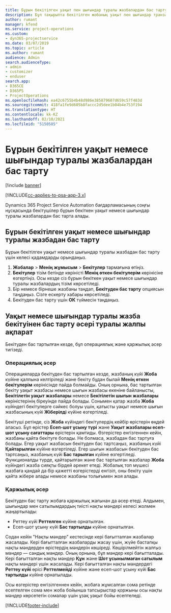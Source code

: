 ```yaml
---
title: Бұрын бекітілген уақыт пен шығындар туралы жазбалардан бас тарту
description: Бұл тақырыпта бекітілген жобаның уақыт пен шығындар транзакциясынан бас тарту жолы туралы ақпарат берілген.
author: rumant
manager: kfend
ms.service: project-operations
ms.custom:
- dyn365-projectservice
ms.date: 03/07/2019
ms.topic: article
ms.author: rumant
audience: Admin
search.audienceType:
- admin
- customizer
- enduser
search.app:
- D365CE
- D365PS
- ProjectOperations
ms.openlocfilehash: ea42c6755b4b48d986e385879607d659c57f483d
ms.sourcegitcommit: 418fa1fe9d605b8faccc2d5dee1b04b4e753f194
ms.translationtype: HT
ms.contentlocale: kk-KZ
ms.lasthandoff: 02/10/2021
ms.locfileid: "5150585"
---
```

# <a name="cancel-previously-approved-time-or-expense-entries"></a>Бұрын бекітілген уақыт немесе шығындар туралы жазбалардан бас тарту

[!include [banner](../includes/psa-now-project-operations.md)]

[!INCLUDE[cc-applies-to-psa-app-3.x](../includes/cc-applies-to-psa-app-3x.md)]

Dynamics 365 Project Service Automation бағдарламасының соңғы нұсқасында бекітушілер бұрын бекіткен уақыт немесе шығындар туралы жазбалардан бас тарта алады.

## <a name="cancel-a-previously-approved-time-or-expense-entry"></a>Бұрын бекітілген уақыт немесе шығындар туралы жазбадан бас тарту

Бұрын бекітілген уақыт немесе шығындар туралы жазбадан бас тарту үшін келесі қадамдарды орындаңыз.

1. **Жобалар** \> **Менің жұмысым** \> **Бекітулер** тармағына өтіңіз.
2. **Бекітулер** тізім бетінде көріністі **Менің өткен бекітулерім** көрінісіне өзгертіңіз. Осы кезде сіз бұрын бекіткен уақыт немесе шығындар туралы жазбалардың тізімі көрсетіледі.
3. Бір немесе бірнеше жазбаны таңдап, **Бекітуден бас тарту** опциясын таңдаңыз. Сізге ескерту хабары көрсетіледі.
4. Бекітуден бас тарту үшін **ОК** түймесін таңдаңыз.

## <a name="understand-the-impact-of-canceling-a-time-or-expense-entry-approval"></a>Уақыт немесе шығындар туралы жазба бекітуінен бас тарту әсері туралы жалпы ақпарат

Бекітуден бас тартылған кезде, бұл операциялық және қаржылық әсер тигізеді.

### <a name="operational-impact"></a>Операциялық әсер

Операцияларда бекітуден бас тартылған кезде, жазбаның күйі **Жоба** күйіне қалпына келтіріледі және бекіту бұдан былай **Менің өткен бекітулерім** көрінісінде пайда болмайды. Оның орнына, бас тартылған бекіту уақыт жазбасы немесе шығын жазбасы екеніне байланысты, **Бекітілетін уақыт жазбалары** немесе **Бекітілетін шығын жазбалары** көріністерінің біреуінде пайда болады. Сонымен қатар жазба **Жоба** күйіндегі бекітулерге сәйкес болуы үшін, қатысты уақыт немесе шығын жазбасының күйі **Жіберілді** күйіне өзгертіледі.

Бекітуші ретінде, сіз **Жоба** күйіндегі бекітулердің кейбір өрістерін өңдей аласыз. Бұл өрістер **Есеп-шот ұсыну түрі** және **Уақыт жазбалары есеп-шот ұсыну сағаттары** өрістерін қамтиды. Өзгерістер енгізгеннен кейін, жазбаны қайта бекітуге болады. Не болмаса, жазбадан бас тартуға болады. Егер уақыт жазбасын бекітуден бас тартсаңыз, жазбаның күйі **Қайтарылған** күйіне өзгертіледі. Егер шығын жазбасын бекітуден бас тартсаңыз, жазбаның күйі **Бас тарылған** күйіне өзгертіледі. Функционалды түрде, қайтарылған және бас тартылған жазбалар **Жоба** күйіндегі жазба сияқты бірдей әрекет етеді. Жобалық топ мүшесі жазбаға қандай да бір қажетті өзгерістерді енгізіп, оны бекіту үшін қайта жібере алады немесе жазбаны толығымен жоя алады.

### <a name="financial-impact"></a>Қаржылық әсер

Бекітуден бас тарту жобаға қаржылық жағынан да әсер етеді. Алдымен, шығындар мен сатылымдардың тиісті нақты мәндері келесі жолмен жаңартылады:

- Реттеу күйі **Реттелген** күйіне орнатылған.
- Есеп-шот ұсыну күйі **Бас тартылды** күйіне орнатылған.

Содан кейін "Нақты мәндер" кестесінде кері бағытталған жазбалар жасалады. Кері бағытталған жазбаларды жасау үшін, жүйе бастапқы нақты мәндерден өрістердің мәндерін көшіреді. Көшірілмейтін жалғыз мәндер — сандық мәндер. Оның орнына, бұл мәндер кері бағытталады. Кері бағытталған нақты мәндер **Құн** және **Шот ұсынылмаған сатылым** нақты мәндері үшін жасалады. Кері бағытталған нақты мәндердегі **Реттеу күйі** өрісі **Реттелмейді** күйіне және есеп-шот ұсыну күйі **Бас тартылды** күйіне орнатылады.

Осы өзгерістер енгізілгеннен кейін, жобаға жұмсалған сома ретінде есептелген сома мен жоба бойынша тапсырыстар қоржыны осы нақты мәндер көрсететін сомалар үшін ұзақ уақыт бойы есептеледі.


[!INCLUDE[footer-include](../includes/footer-banner.md)]